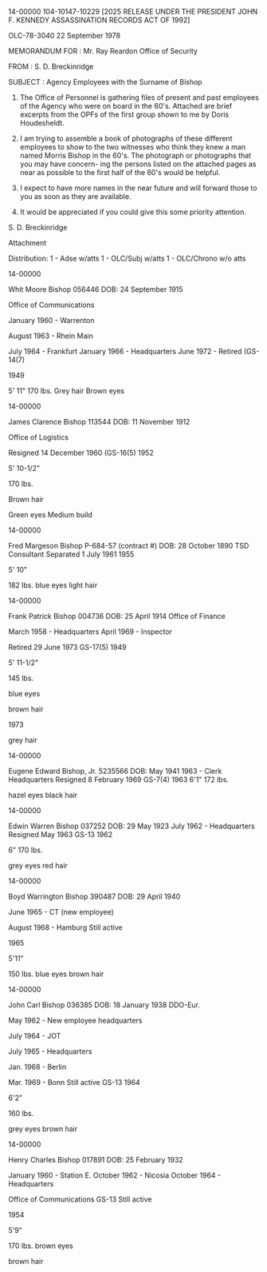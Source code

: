 14-00000
104-10147-10229 [2025 RELEASE UNDER THE PRESIDENT JOHN F. KENNEDY ASSASSINATION RECORDS ACT OF 1992]

OLC-78-3040
22 September 1978

MEMORANDUM FOR : Mr. Ray Reardon
Office of Security

FROM : S. D. Breckinridge

SUBJECT : Agency Employees with the Surname of
Bishop

1. The Office of Personnel is gathering files of
present and past employees of the Agency who were on
board in the 60's. Attached are brief excerpts from the
OPFs of the first group shown to me by Doris Houdesheldt.

2. I am trying to assemble a book of photographs
of these different employees to show to the two witnesses
who think they knew a man named Morris Bishop in the 60's.
The photograph or photographs that you may have concern-
ing the persons listed on the attached pages as near as
possible to the first half of the 60's would be helpful.

3. I expect to have more names in the near future
and will forward those to you as soon as they are
available.

4. It would be appreciated if you could give this
some priority attention.

S. D. Breckinridge

Attachment

Distribution:
1 - Adse w/atts
1 - OLC/Subj w/atts
1 - OLC/Chrono w/o atts

14-00000

Whit Moore Bishop
056446
DOB: 24 September 1915

Office of Communications

January 1960 - Warrenton

August 1963 - Rhein Main

July 1964 - Frankfurt
January 1966 - Headquarters
June 1972 - Retired (GS-14(7)

1949

5' 11"
170 lbs.
Grey hair
Brown eyes

14-00000

James Clarence Bishop
113544
DOB: 11 November 1912

Office of Logistics

Resigned 14 December 1960 (GS-16(5)
1952

5' 10-1/2"

170 lbs.

Brown hair

Green eyes
Medium build

14-00000

Fred Margeson Bishop
P-684-57 (contract #)
DOB: 28 October 1890
TSD Consultant
Separated 1 July 1961
1955

5' 10"

182 lbs.
blue eyes
light hair

14-00000

Frank Patrick Bishop
004736
DOB: 25 April 1914
Office of Finance

March 1958 - Headquarters
April 1969 - Inspector

Retired 29 June 1973 GS-17(5)
1949

5' 11-1/2"

145 lbs.

blue eyes

brown hair

1973

grey hair

14-00000

Eugene Edward Bishop, Jr.
5235566
DOB: May 1941
1963 - Clerk Headquarters
Resigned 8 February 1969 GS-7(4)
1963
6'1"
172 lbs.

hazel eyes
black hair

14-00000

Edwin Warren Bishop
037252
DOB: 29 May 1923
July 1962 - Headquarters
Resigned May 1963 GS-13
1962

6"
170 lbs.

grey eyes
red hair

14-00000

Boyd Warrington Bishop
390487
DOB: 29 April 1940

June 1965 - CT (new employee)

August 1968 - Hamburg
Still active

1965

5'11"

150 lbs.
blue eyes
brown hair

14-00000

John Carl Bishop
036385
DOB: 18 January 1938
DDO-Eur.

May 1962 - New employee headquarters

July 1964 - JOT

July 1965 - Headquarters

Jan. 1968 - Berlin

Mar. 1969 - Bonn
Still active GS-13
1964

6'2"

160 lbs.

grey eyes
brown hair

14-00000

Henry Charles Bishop
017891
DOB: 25 February 1932

January 1960 - Station E.
October 1962 - Nicosia
October 1964 - Headquarters

Office of Communications GS-13
Still active

1954

5'9"

170 lbs.
brown eyes

brown hair

